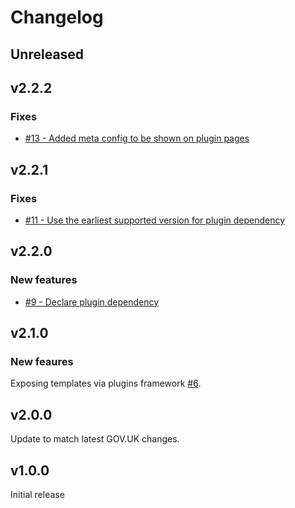 # Changelog

## Unreleased

## v2.2.2

### Fixes

- [#13 - Added meta config to be shown on plugin pages](https://github.com/alphagov/govuk-prototype-kit-step-by-step/pull/13)

## v2.2.1

### Fixes

- [#11 - Use the earliest supported version for plugin dependency](https://github.com/alphagov/govuk-prototype-kit-step-by-step/pull/11)

## v2.2.0

### New features

- [#9 - Declare plugin dependency](https://github.com/alphagov/govuk-prototype-kit-step-by-step/pull/9)

## v2.1.0

### New feaures

Exposing templates via plugins framework [#6](https://github.com/alphagov/govuk-prototype-kit-step-by-step/pull/6).

## v2.0.0

Update to match latest GOV.UK changes.

## v1.0.0

Initial release
